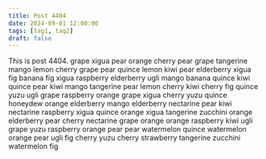 ```yaml
---
title: Post 4404
date: 2024-09-01 12:00:00
tags: [tag1, tag2]
draft: false
---
```

This is post 4404.
grape
xigua
pear
orange
cherry
pear
grape
tangerine
mango
lemon
cherry
grape
pear
quince
lemon
kiwi
pear
elderberry
xigua
fig
banana
fig
xigua
raspberry
elderberry
ugli
mango
banana
quince
kiwi
quince
pear
kiwi
mango
tangerine
pear
lemon
cherry
kiwi
cherry
fig
quince
yuzu
ugli
grape
raspberry
orange
grape
xigua
cherry
yuzu
quince
honeydew
orange
elderberry
mango
elderberry
nectarine
pear
kiwi
nectarine
raspberry
xigua
quince
orange
xigua
tangerine
zucchini
orange
elderberry
pear
cherry
nectarine
grape
orange
orange
raspberry
kiwi
ugli
grape
yuzu
raspberry
orange
pear
pear
watermelon
quince
watermelon
orange
pear
ugli
fig
cherry
yuzu
cherry
strawberry
tangerine
zucchini
watermelon
fig
